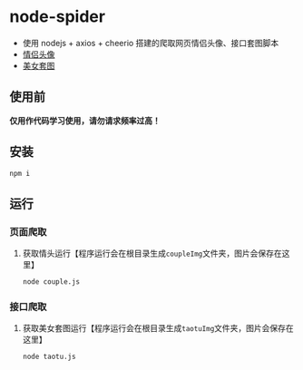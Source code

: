 # node-spider

- 使用 nodejs + axios + cheerio 搭建的爬取网页情侣头像、接口套图脚本
- [情侣头像](https://www.woyaogexing.com)
- [美女套图](http://jiuli.xiaoapi.cn/ipa.php?id=mnyjs)

## 使用前

**仅用作代码学习使用，请勿请求频率过高！**

## 安装

```sh
npm i
```

## 运行

### 页面爬取

1. 获取情头运行【程序运行会在根目录生成`coupleImg`文件夹，图片会保存在这里】

   ```sh
   node couple.js
   ```

### 接口爬取

1. 获取美女套图运行【程序运行会在根目录生成`taotuImg`文件夹，图片会保存在这里】

   ```sh
   node taotu.js
   ```
